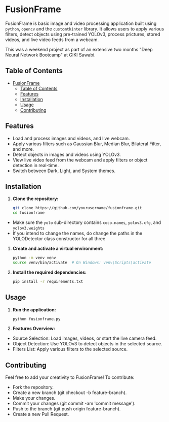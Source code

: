 # FusionFrame

FusionFrame is basic image and video processing application built using `python`, `opencv` and the `customtkinter` library. It allows users to apply various filters, detect objects using pre-trained YOLOv3, process prictures, stored videos, and live video feeds from a webcam.

This was a weekend project as part of an extensive two months "Deep Neural Network Bootcamp" at GIKI Sawabi. 

## Table of Contents

- [FusionFrame](#fusionframe)
  - [Table of Contents](#table-of-contents)
  - [Features](#features)
  - [Installation](#installation)
  - [Usage](#usage)
  - [Contributing](#contributing)

## Features

- Load and process images and videos, and live webcam.
- Apply various filters such as Gaussian Blur, Median Blur, Bilateral Filter, and more.
- Detect objects in images and videos using YOLOv3.
- View live video feed from the webcam and apply filters or object detection in real-time.
- Switch between Dark, Light, and System themes.

## Installation

1. **Clone the repository:**
   ```bash
   git clone https://github.com/yourusername/fusionframe.git
   cd fusionframe
- Make sure the `yolo` sub-directory contains `coco.names`, `yolov3.cfg`, and `yolov3.weights`
- If you intend to change the names, do change the paths in the YOLODetector class constructor for all three

1. **Create and activate a virtual environment:**
    ```bash
    python -m venv venv
    source venv/bin/activate  # On Windows: venv\Scripts\activate
    ```

2. **Install the required dependencies:**
   ```bash
   pip install -r requirements.txt
   ```

## Usage
1. **Run the application:**
   ```bash
   python fusionframe.py
   ```

2. **Features Overview:**
- Source Selection: Load images, videos, or start the live camera feed.
- Object Detection: Use YOLOv3 to detect objects in the selected source.
- Filters List: Apply various filters to the selected source.

## Contributing
Feel free to add your creativity to FusionFrame! To contribute:

- Fork the repository.
- Create a new branch (git checkout -b feature-branch).
- Make your changes.
- Commit your changes (git commit -am 'commit message').
- Push to the branch (git push origin feature-branch).
- Create a new Pull Request.

